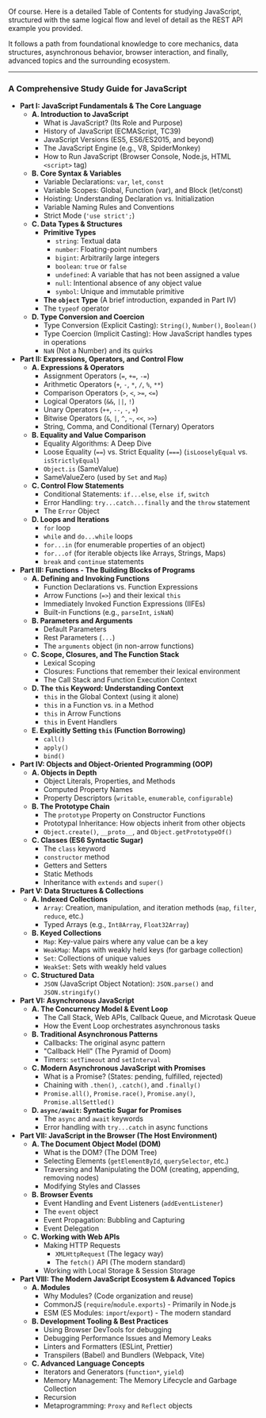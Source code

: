 Of course. Here is a detailed Table of Contents for studying JavaScript, structured with the same logical flow and level of detail as the REST API example you provided.

It follows a path from foundational knowledge to core mechanics, data structures, asynchronous behavior, browser interaction, and finally, advanced topics and the surrounding ecosystem.

***

### **A Comprehensive Study Guide for JavaScript**

*   **Part I: JavaScript Fundamentals & The Core Language**
    *   **A. Introduction to JavaScript**
        *   What is JavaScript? (Its Role and Purpose)
        *   History of JavaScript (ECMAScript, TC39)
        *   JavaScript Versions (ES5, ES6/ES2015, and beyond)
        *   The JavaScript Engine (e.g., V8, SpiderMonkey)
        *   How to Run JavaScript (Browser Console, Node.js, HTML `<script>` tag)
    *   **B. Core Syntax & Variables**
        *   Variable Declarations: `var`, `let`, `const`
        *   Variable Scopes: Global, Function (var), and Block (let/const)
        *   Hoisting: Understanding Declaration vs. Initialization
        *   Variable Naming Rules and Conventions
        *   Strict Mode (`'use strict';`)
    *   **C. Data Types & Structures**
        *   **Primitive Types**
            *   `string`: Textual data
            *   `number`: Floating-point numbers
            *   `bigint`: Arbitrarily large integers
            *   `boolean`: `true` or `false`
            *   `undefined`: A variable that has not been assigned a value
            *   `null`: Intentional absence of any object value
            *   `symbol`: Unique and immutable primitive
        *   **The `object` Type** (A brief introduction, expanded in Part IV)
        *   The `typeof` operator
    *   **D. Type Conversion and Coercion**
        *   Type Conversion (Explicit Casting): `String()`, `Number()`, `Boolean()`
        *   Type Coercion (Implicit Casting): How JavaScript handles types in operations
        *   `NaN` (Not a Number) and its quirks
*   **Part II: Expressions, Operators, and Control Flow**
    *   **A. Expressions & Operators**
        *   Assignment Operators (`=`, `+=`, `-=`)
        *   Arithmetic Operators (`+`, `-`, `*`, `/`, `%`, `**`)
        *   Comparison Operators (`>`, `<`, `>=`, `<=`)
        *   Logical Operators (`&&`, `||`, `!`)
        *   Unary Operators (`++`, `--`, `-`, `+`)
        *   Bitwise Operators (`&`, `|`, `^`, `~`, `<<`, `>>`)
        *   String, Comma, and Conditional (Ternary) Operators
    *   **B. Equality and Value Comparison**
        *   Equality Algorithms: A Deep Dive
        *   Loose Equality (`==`) vs. Strict Equality (`===`) (`isLooselyEqual` vs. `isStrictlyEqual`)
        *   `Object.is` (SameValue)
        *   SameValueZero (used by `Set` and `Map`)
    *   **C. Control Flow Statements**
        *   Conditional Statements: `if...else`, `else if`, `switch`
        *   Error Handling: `try...catch...finally` and the `throw` statement
        *   The `Error` Object
    *   **D. Loops and Iterations**
        *   `for` loop
        *   `while` and `do...while` loops
        *   `for...in` (for enumerable properties of an object)
        *   `for...of` (for iterable objects like Arrays, Strings, Maps)
        *   `break` and `continue` statements
*   **Part III: Functions - The Building Blocks of Programs**
    *   **A. Defining and Invoking Functions**
        *   Function Declarations vs. Function Expressions
        *   Arrow Functions (`=>`) and their lexical `this`
        *   Immediately Invoked Function Expressions (IIFEs)
        *   Built-in Functions (e.g., `parseInt`, `isNaN`)
    *   **B. Parameters and Arguments**
        *   Default Parameters
        *   Rest Parameters (`...`)
        *   The `arguments` object (in non-arrow functions)
    *   **C. Scope, Closures, and The Function Stack**
        *   Lexical Scoping
        *   Closures: Functions that remember their lexical environment
        *   The Call Stack and Function Execution Context
    *   **D. The `this` Keyword: Understanding Context**
        *   `this` in the Global Context (using it alone)
        *   `this` in a Function vs. in a Method
        *   `this` in Arrow Functions
        *   `this` in Event Handlers
    *   **E. Explicitly Setting `this` (Function Borrowing)**
        *   `call()`
        *   `apply()`
        *   `bind()`
*   **Part IV: Objects and Object-Oriented Programming (OOP)**
    *   **A. Objects in Depth**
        *   Object Literals, Properties, and Methods
        *   Computed Property Names
        *   Property Descriptors (`writable`, `enumerable`, `configurable`)
    *   **B. The Prototype Chain**
        *   The `prototype` Property on Constructor Functions
        *   Prototypal Inheritance: How objects inherit from other objects
        *   `Object.create()`, `__proto__`, and `Object.getPrototypeOf()`
    *   **C. Classes (ES6 Syntactic Sugar)**
        *   The `class` keyword
        *   `constructor` method
        *   Getters and Setters
        *   Static Methods
        *   Inheritance with `extends` and `super()`
*   **Part V: Data Structures & Collections**
    *   **A. Indexed Collections**
        *   `Array`: Creation, manipulation, and iteration methods (`map`, `filter`, `reduce`, etc.)
        *   Typed Arrays (e.g., `Int8Array`, `Float32Array`)
    *   **B. Keyed Collections**
        *   `Map`: Key-value pairs where any value can be a key
        *   `WeakMap`: Maps with weakly held keys (for garbage collection)
        *   `Set`: Collections of unique values
        *   `WeakSet`: Sets with weakly held values
    *   **C. Structured Data**
        *   `JSON` (JavaScript Object Notation): `JSON.parse()` and `JSON.stringify()`
*   **Part VI: Asynchronous JavaScript**
    *   **A. The Concurrency Model & Event Loop**
        *   The Call Stack, Web APIs, Callback Queue, and Microtask Queue
        *   How the Event Loop orchestrates asynchronous tasks
    *   **B. Traditional Asynchronous Patterns**
        *   Callbacks: The original async pattern
        *   "Callback Hell" (The Pyramid of Doom)
        *   Timers: `setTimeout` and `setInterval`
    *   **C. Modern Asynchronous JavaScript with Promises**
        *   What is a Promise? (States: pending, fulfilled, rejected)
        *   Chaining with `.then()`, `.catch()`, and `.finally()`
        *   `Promise.all()`, `Promise.race()`, `Promise.any()`, `Promise.allSettled()`
    *   **D. `async/await`: Syntactic Sugar for Promises**
        *   The `async` and `await` keywords
        *   Error handling with `try...catch` in async functions
*   **Part VII: JavaScript in the Browser (The Host Environment)**
    *   **A. The Document Object Model (DOM)**
        *   What is the DOM? (The DOM Tree)
        *   Selecting Elements (`getElementById`, `querySelector`, etc.)
        *   Traversing and Manipulating the DOM (creating, appending, removing nodes)
        *   Modifying Styles and Classes
    *   **B. Browser Events**
        *   Event Handling and Event Listeners (`addEventListener`)
        *   The `event` object
        *   Event Propagation: Bubbling and Capturing
        *   Event Delegation
    *   **C. Working with Web APIs**
        *   Making HTTP Requests
            *   `XMLHttpRequest` (The legacy way)
            *   The `fetch()` API (The modern standard)
        *   Working with Local Storage & Session Storage
*   **Part VIII: The Modern JavaScript Ecosystem & Advanced Topics**
    *   **A. Modules**
        *   Why Modules? (Code organization and reuse)
        *   CommonJS (`require`/`module.exports`) - Primarily in Node.js
        *   ESM (ES Modules: `import`/`export`) - The modern standard
    *   **B. Development Tooling & Best Practices**
        *   Using Browser DevTools for debugging
        *   Debugging Performance Issues and Memory Leaks
        *   Linters and Formatters (ESLint, Prettier)
        *   Transpilers (Babel) and Bundlers (Webpack, Vite)
    *   **C. Advanced Language Concepts**
        *   Iterators and Generators (`function*`, `yield`)
        *   Memory Management: The Memory Lifecycle and Garbage Collection
        *   Recursion
        *   Metaprogramming: `Proxy` and `Reflect` objects
